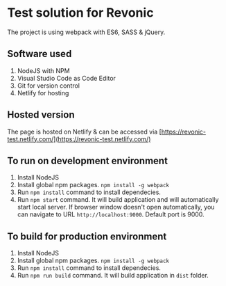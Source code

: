 # Test solution for Revonic

The project is using webpack with ES6, SASS & jQuery.

## Software used
1. NodeJS with NPM
2. Visual Studio Code as Code Editor
3. Git for version control
4. Netlify for hosting

## Hosted version
The page is hosted on Netlify & can be accessed via [https://revonic-test.netlify.com/](https://revonic-test.netlify.com/)

## To run on development environment

1. Install NodeJS
2. Install global npm packages.
`npm install -g webpack`
3. Run `npm install` command to install dependecies.
4. Run `npm start` command. It will build application and will automatically start local server. If browser window doesn't open automatically, you can navigate to URL `http://localhost:9000`. Default port is 9000.

## To build for production environment

1. Install NodeJS
2. Install global npm packages.
`npm install -g webpack`
3. Run `npm install` command to install dependecies.
4. Run `npm run build` command. It will build application in `dist` folder.



